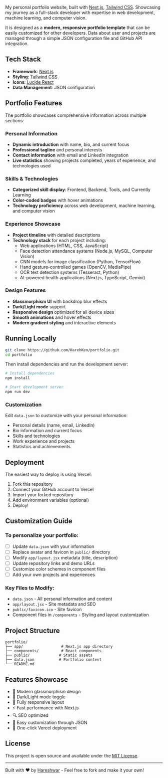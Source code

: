 My personal portfolio website, built with [Next.js](https://nextjs.org/), [Tailwind CSS](https://tailwindcss.com/). Showcasing my journey as a full-stack developer with expertise in web development, machine learning, and computer vision.

It is designed as a **modern, responsive portfolio template** that can be easily customized for other developers. Data about user and projects are managed through a simple JSON configuration file and GitHub API integration.

## Tech Stack
- **Framework**: [Next.js](https://nextjs.org/)
- **Styling**: [Tailwind CSS](https://tailwindcss.com)
- **Icons**: [Lucide React](https://lucide.dev/)
- **Data Management**: JSON configuration

## Portfolio Features

The portfolio showcases comprehensive information across multiple sections:

### Personal Information
- **Dynamic introduction** with name, bio, and current focus
- **Professional tagline** and personal interests
- **Contact information** with email and LinkedIn integration
- **Live statistics** showing projects completed, years of experience, and technologies used

### Skills & Technologies
- **Categorized skill display**: Frontend, Backend, Tools, and Currently Learning
- **Color-coded badges** with hover animations
- **Technology proficiency** across web development, machine learning, and computer vision

### Experience Showcase
- **Project timeline** with detailed descriptions
- **Technology stack** for each project including:
  - Web applications (HTML, CSS, JavaScript)
  - Face detection attendance systems (Node.js, MySQL, Computer Vision)
  - CNN models for image classification (Python, TensorFlow)
  - Hand gesture-controlled games (OpenCV, MediaPipe)
  - OCR text detection systems (Tesseract, Python)
  - AI-powered health applications (Next.js, TypeScript, Gemini)

### Design Features
- **Glassmorphism UI** with backdrop blur effects
- **Dark/Light mode** support
- **Responsive design** optimized for all device sizes
- **Smooth animations** and hover effects
- **Modern gradient styling** and interactive elements

## Running Locally

```sh
git clone https://github.com/HarehKen/portfolio.git
cd portfolio
```

Then install dependencies and run the development server:
```sh
# Install dependencies
npm install

# Start development server
npm run dev
```

### Customization
Edit `data.json` to customize with your personal information:
- Personal details (name, email, LinkedIn)
- Bio information and current focus
- Skills and technologies
- Work experience and projects
- Statistics and achievements

## Deployment

The easiest way to deploy is using Vercel:

1. Fork this repository
2. Connect your GitHub account to Vercel
3. Import your forked repository
4. Add environment variables (optional)
5. Deploy!

## Customization Guide

### To personalize your portfolio:
- [ ] Update `data.json` with your information
- [ ] Replace avatar and favicon in `public/` directory  
- [ ] Modify `app/layout.jsx` metadata (title, description)
- [ ] Update repository links and demo URLs
- [ ] Customize color schemes in component files
- [ ] Add your own projects and experiences

### Key Files to Modify:
- `data.json` - All personal information and content
- `app/layout.jsx` - Site metadata and SEO
- `public/favicon.ico` - Site favicon
- Component files in `/components` - Styling and layout customization

## Project Structure
```
portfolio/
├── app/                 # Next.js app directory
├── components/          # React components
├── public/             # Static assets
├── data.json           # Portfolio content
└── README.md
```

## Features Showcase
- 🎨 Modern glassmorphism design
- 🌙 Dark/Light mode toggle
- 📱 Fully responsive layout
- ⚡ Fast performance with Next.js
- 🔍 SEO optimized
- 🎯 Easy customization through JSON
- 🚀 One-click Vercel deployment

## License
This project is open source and available under the [MIT License](LICENSE).

---

Built with ❤️ by [Hareshwar](https://github.com/HarehKen) - Feel free to fork and make it your own!